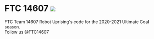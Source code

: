 # FTC 14607 <img src=https://img.shields.io/github/workflow/status/14607/FTC_14607/CI>
FTC Team 14607 Robot Uprising's code for the 2020-2021 Ultimate Goal season.  
Follow us @FTC14607
